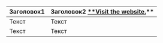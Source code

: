 | Заголовок1  | Заголовок2 [**Visit the website.](http://markdown-here.com)**  |
| ----------- | ----------- |
| Текст       | Текст       |
| Текст       | Текст       |
